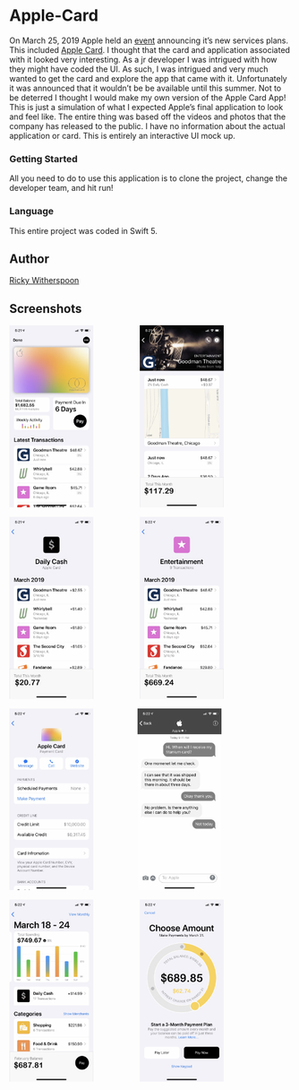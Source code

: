 # Apple-Card

On March 25, 2019 Apple held an [event](https://www.apple.com/apple-events/march-2019/) announcing it’s new services plans. This included [Apple Card](https://www.apple.com/apple-card/). I thought that the card and application associated with it looked very interesting. As a jr developer I was intrigued with how they might have coded the UI. As such, I was intrigued and very much wanted to get the card and explore the app that came with it.  Unfortunately it was announced that it wouldn’t be be available until this summer. Not to be deterred I thought I would make my own version of the Apple Card App! This is just a simulation of what I expected Apple’s final application to look and feel like. The entire thing was based off the videos and photos that the company has released to the public. I have no information about the actual application or card. This is entirely an interactive UI mock up.

### Getting Started

All you need to do to use this application is to clone the project, change the developer team, and hit run! 


### Language

This entire project was coded in Swift 5.

## Author

[Ricky Witherspoon](https://twitter.com/rspoon_3)


## Screenshots

<img src="https://github.com/Rspoon3/Apple-Card/blob/master/Apple%20Card/Screenshots/screenshot1.jpg" width="150" height="324.75"> &nbsp; &nbsp; &nbsp; &nbsp; &nbsp; &nbsp; &nbsp; &nbsp; &nbsp; &nbsp; <img src="https://github.com/Rspoon3/Apple-Card/blob/master/Apple%20Card/Screenshots/screenshot2.jpg" width="150" height="324.75"> 

<img src="https://github.com/Rspoon3/Apple-Card/blob/master/Apple%20Card/Screenshots/screenshot3.jpg" width="150" height="324.75"> &nbsp; &nbsp; &nbsp; &nbsp; &nbsp; &nbsp; &nbsp; &nbsp; &nbsp; &nbsp;  <img src="https://github.com/Rspoon3/Apple-Card/blob/master/Apple%20Card/Screenshots/screenshot4.jpg" width="150" height="324.75"> 

<img src="https://github.com/Rspoon3/Apple-Card/blob/master/Apple%20Card/Screenshots/screenshot5.jpg" width="150" height="324.75">      &nbsp; &nbsp; &nbsp; &nbsp; &nbsp; &nbsp; &nbsp; &nbsp; &nbsp; &nbsp;<img src="https://github.com/Rspoon3/Apple-Card/blob/master/Apple%20Card/Screenshots/screenshot6.jpg" width="150" height="324.75">

<img src="https://github.com/Rspoon3/Apple-Card/blob/master/Apple%20Card/Screenshots/screenshot7.jpg" width="150" height="324.75">  &nbsp; &nbsp; &nbsp; &nbsp; &nbsp; &nbsp; &nbsp; &nbsp; &nbsp; &nbsp;  <img src="https://github.com/Rspoon3/Apple-Card/blob/master/Apple%20Card/Screenshots/screenshot8.jpg" width="150" height="324.75">


